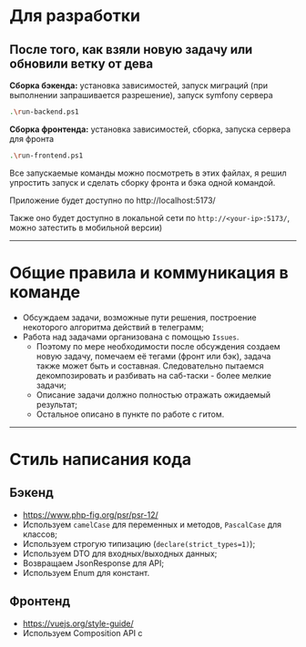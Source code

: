 # Для разработки
## После того, как взяли новую задачу или обновили ветку от дева
**Сборка бэкенда:** установка зависимостей, запуск миграций (при выполнении запрашивается разрешение), запуск symfony сервера
```sh
.\run-backend.ps1
```

**Сборка фронтенда:** установка зависимостей, сборка, запуска сервера для фронта
```sh
.\run-frontend.ps1
```

Все запускаемые команды можно посмотреть в этих файлах, я решил упростить запуск и сделать сборку фронта и бэка одной командой.

Приложение будет доступно по http://localhost:5173/

Также оно будет доступно в локальной сети по `http://<your-ip>:5173/`, можно затестить в мобильной версии)

---
# Общие правила и коммуникация в команде
 - Обсуждаем задачи, возможные пути решения, построение некоторого алгоритма действий в телеграмм;
 - Работа над задачами организована с помощью `Issues`. 
   - Поэтому по мере необходимости после обсуждения создаем новую задачу, помечаем её тегами (фронт или бэк), задача также может быть и составная. Следовательно пытаемся декомпозировать и разбивать на саб-таски - более мелкие задачи;
   - Описание задачи должно полностью отражать ожидаемый результат;
   - Остальное описано в пункте по работе с гитом.
---

# Стиль написания кода

## Бэкенд
   - https://www.php-fig.org/psr/psr-12/
   - Используем `camelCase` для переменных и методов, `PascalCase` для классов;
   - Используем строгую типизацию (`declare(strict_types=1)`);
   - Используем DTO для входных/выходных данных;
   - Возвращаем JsonResponse для API;
   - Используем Enum для констант.
## Фронтенд 
   - https://vuejs.org/style-guide/
   - Используем Composition API с <script setup>;
   - Используем `camelCase` для методов и переменных, `PascalCase` для компонентов;
   - Используем `kebab-case` для Vue компонентов, `camelCase` для остальных.

Комментарии кода желательно оставлять только в необходимых местах, излишнее комментирование приводит к плохой читаемости кода.

# Для работы с гитом:

Создаем ветку от `dev`, называем так, как звучит ваша задача:

```git checkout origin/dev```

```git fetch```

```git pull```

Ну или `update` в пхп шторме

Создаем в Github issue, поменяем тегами (Backend, Frontend), там же можно сразу создать ветку **от ветки `dev`**

```git checkout -b «название» origin/dev```

коммиты тогда называем так: `<номер таски>-Название-коммита` (Осмысленные сообщения коммитов, чтобы по названию было понятно, что предполагает собой коммит)

Изменяете, пушите

## ! Пушить напрямую в мастер или дев нельзя !

После пуша в своей ветке `создаем пулл реквест` в `dev` и кидаем его другому бэку/фронту

### Смотрим код, пишем предложения и если все ок, то мержим этот пулл реквест в дев

### В ветку `master` будет сливаться стабильная версия.

---

# Настройка проекта перед разработкой
## Установить:
- `PhpStorm` (пока активировать триальный период, потом скину активатор)
- `PHP 8.2` (уже вышел 8.4 с большой обновой, но мне лень накатывать для этого проекта и менять конфигурацию в phpstorm)
- Установить `Composer`
- `Symfony  CLI`
- `NVM` (менеджер версий Node js), потом сделать nvm use <версия>. короче можно пока выбрать любую актуальную версию, потом все определимся, чтобы у всех была одинаковая.
- Установить `npm`
- Клонируем проект
- Ставим переносы строк `LF`, а не CRLF

**Сгенерировать JWT-ключи:**
```
mkdir -p config/jwt
openssl genpkey -algorithm RSA -out config/jwt/private.pem -aes256 -pass pass:<your_password>
openssl pkey -in config/jwt/private.pem -out config/jwt/public.pem -pubout -passin pass:<your_password>
```
Далее вставить код ниже в `.env` и в JWT_PASSPHRASE вставить введенный в команду пароль:
```
CORS_ALLOW_ORIGIN='^https?://(localhost|127\.0\.0\.1)(:[0-9]+)?$'

JWT_SECRET_KEY=%kernel.project_dir%/config/jwt/private.pem
JWT_PUBLIC_KEY=%kernel.project_dir%/config/jwt/public.pem
JWT_PASSPHRASE=your_password
```

**Решение проблемы долгих ответов от локального встроенного Symfony сервера:**_
Оптимизируем работу php в `php.ini` (в папке, где находится исполняемый файл `php.exe`):
- установить realpath_cache_size = 4096k
- установить realpath_cache_ttl = 7200

---

У каждого все будет локально, база у всех своя, поэтому обязательно при переходе к новой задачи запускаем команды, написанные в начале

Файл .env содержит переменные окружения, там будут указаны данные о вашей базе


# Структура проекта:
## Backend

- Весь код проекта распологается в `src`
  - Controller - контроллеры;
  - Entity - сущности БД;
  - Repository - запросы к БД;
  - DTO - классы для валидации request`ов;
  - Enum - классы, содержащие константы, используемые сущностями;
  - Helper - классы helper`ы, содержащие вспомогательные функции.

## Frontend
- Весь код проекта распологается в `frontend/src`
  - api - директория с логикой работы с `axios`, авторизацией и jwt;
  - assets - стили и логотип
  - components - компоненты
  - pages - страницы
  - router - логика работы с vue-router
  - store - vuex + localStorage
  - utils - вспомогательные функции, хелперы и тд

# Как фронтенд общается с бэкендом

## Раньше:
Пользователь переходит по URL, контроллер его обрабатывает и рендерит Twig. В нем опрокидывается файл Vue и фронт пишется в нем.
Также при необходимости с бека можно передать в twig какие-то данные, а из twig их передать на vue.
https://symfony.ru/doc/current/templates.html

В ином случае во vue файле нужно отправлять `fetch` запрос на получение данных на определенный URL, а бэк отправляет ответ.

## Сейчас мы перешли от монолитной к микросервисной архитектуре:
При авторизации бэкенд отправляет `jwt-token`, фронт запоминает его и вставляет в заголовки при дальнейших запросах на `/api`.

Без данного токена Symfony Security не отдаст запрашиваемые данные и не поймет, какой пользователь их запрашивает.
